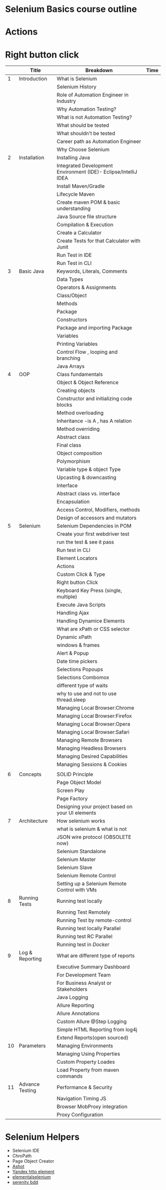 # Selenium Basics course outline
# Actions

# Right button click

|   | Title | Breakdown | Time |
| --- | --- | --- | --- |
| 1 | Introduction | What is Selenium |   |
|   |   | Selenium History |   |
|   |   | Role of Automation Engineer in Industry |   |
|   |   | Why Automation Testing? |   |
|   |   | What is not Automation Testing? |   |
|   |   | What should be tested |   |
|   |   | What shouldn't be tested |   |
|   |   | Career path as Automation Engineer |   |
|   |   | Why Choose Selenium |   |
| 2 | Installation | Installing Java  |   |
|   |   | Integrated Development Environment (IDE)- Eclipse/IntelliJ IDEA |   |
|   |   | Install Maven/Gradle |   |
|   |   | Lifecycle Maven |   |
|   |   | Create maven POM & basic understanding |   |
|   |   | Java Source file structure |   |
|   |   | Compilation &amp; Execution |   |
|   |   | Create a Calculator |   |
|   |   | Create Tests for that Calculator with Junit|   |
|   |   | Run Test in IDE  |   |
|   |   | Run Test in CLI  |   |
| 3 | Basic Java | Keywords, Literals, Comments |   |
|   |   | Data Types |   |
|   |   | Operators &amp; Assignments |   |
|   |   | Class/Object |   |
|   |   | Methods |   |
|   |   | Package |   |
|   |   | Constructors |   |
|   |   | Package and importing Package |   |
|   |   | Variables |   |
|   |   | Printing Variables |   |
|   |   | Control Flow , looping and branching |   |
|   |   | Java Arrays |   |
| 4 | OOP | Class fundamentals |   |
|   |   | Object &amp; Object Reference |   |
|   |   | Creating objects |   |
|   |   | Constructor and initializing code blocks |   |
|   |   | Method overloading |   |
|   |   | Inheritance -is A , has A relation |   |
|   |   | Method overriding |   |
|   |   | Abstract class |   |
|   |   | Final class |   |
|   |   | Object composition |   |
|   |   | Polymorphism |   |
|   |   | Variable type &amp; object Type |   |
|   |   | Upcasting &amp; downcasting |   |
|   |   | Interface |   |
|   |   | Abstract class vs. interface |   |
|   |   | Encapsulation |   |
|   |   | Access Control, Modifiers, methods |   |
|   |   | Design of accessors and mutators |   |
| 5 | Selenium | Selenium Dependencies in POM |   |
|   |   | Create your first webdriver test |   |
|   |   | run the test & see it pass |   |
|   |   | Run test in CLI  |   |
|   |   | Element Locators |   |
|   |   | Actions  |   |
|   |   | Custom Click & Type  |   |
|   |   | Right button Click  |   |
|   |   | Keyboard Key Press (single, multiple) |   |
|   |   | Execute Java Scripts |   |
|   |   | Handling Ajax |   |
|   |   | Handling Dynamice Elements |   |
|   |   | What are xPath or CSS selector |   |
|   |   | Dynamic xPath |   |
|   |   | windows & frames |   |
|   |   | Alert & Popup |   |
|	|	| Date time pickers |	|
|	|	| Selections Popoups |	|
|	|	| Selections Combomox |	|
|   |   | different type of waits |   |
|   |   | why to use and not to use thread.sleep  |   |
|	|	| Managing Local Browser:Chrome	|	|
|	|	| Managing Local Browser:Firefox	|	|
|	|	| Managing Local Browser:Opera	|	|
|	|	| Managing Local Browser:Safari	|	|
|	|	| Managing Remote Browsers	|	|
|	|	| Managing Headless Browsers	|	|
|	|	| Managing Desired Capabilities	|	|
|	|	| Managing Sessions & Cookies	|	|
|	|	|	|	|
| 6 | Concepts | SOLID Principle |   |
|	|	| Page Object Model |   |
|	|	| Screen Play |   |
|	|	| Page Factory |   |
|	|	| Designing your project based on your UI elements|	|
| 7 | Architecture | How selenium works |		|
|	|	| what is selenium & what is not |	|
|	|	| JSON wire protocol (OBSOLETE now) |	|
|	|	| Selenium Standalone |	|
|	|	| Selenium Master |	|
|	|	| Selenium Slave |	|
|	|	| Selenium Remote Control |	|
|	|	| Setting up a Selenium Remote Control with VMs |	|
| 8 | Running Tests  | Running test locally |		|
|	|	| Running Test Remotely |	|
|	|	| Running Test by remote-control |	|
|	|	| Running test locally Parallel |	|
|	|	| Running test RC Parallel |	|
|	|	| Running test in *Docker*  |	|
| 9 | Log & Reporting | What are different type of reports |	|
|	|	| Executive Summary Dashboard|	|
|	|	| For Development Team |	|
|	|	| For Business Analyst or Stakeholders |	|
|	|	| Java Logging |	|
|	|	| Allure Reporting |	|
|	|	| Allure Annotations |	|
|	|	| Custom Allure @Step Logging |	|
|	|	| Simple HTML Reporting from log4j|	|
|	|	| Extend Reports(open sourced) |	|
| 10| Parameters | Managing Environments |	|
|	|	| Managing Using Properties |	|
|	|	| Custom Property Loades |	|
|	|	| Load Property from maven commands |	|
| 11| Advance Testing| Performance & Security |	|
|	|	| Navigation Timing JS|	|
|	|	| Browser MobProxy integration|	|
|	|	| Proxy Configuration |	|
# Selenium Helpers
- Selenium IDE
- ChroPath
- Page Object Creator
- [Ashot](https://github.com/pazone/ashot)
- [Yandex http element](http://htmlelements.qatools.ru/)
- [elementalselenium](http://elementalselenium.com/) 
- [serenity bdd](http://www.thucydides.info/)

